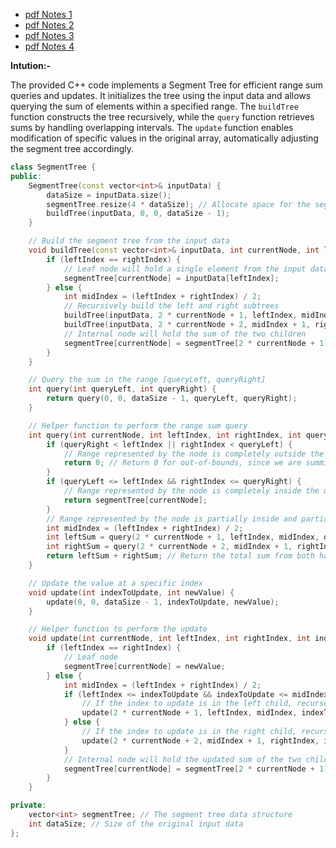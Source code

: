 
- <a href = "./SegmentTree-Video-1.pdf">pdf Notes 1</a>
- <a href = "./Segment Tree-Video-2.pdf">pdf Notes 2</a>
- <a href = "./Segment Tree - Video - 3.pdf">pdf Notes 3</a>
- <a href = "./Segment Tree - Video - 4.pdf">pdf Notes 4</a>

**Intution:-**

The provided C++ code implements a Segment Tree for efficient range sum queries and updates. It initializes the tree using the input data and allows querying the sum of elements within a specified range. The `buildTree` function constructs the tree recursively, while the `query` function retrieves sums by handling overlapping intervals. The `update` function enables modification of specific values in the original array, automatically adjusting the segment tree accordingly. 

```cpp
class SegmentTree {
public:
    SegmentTree(const vector<int>& inputData) {
        dataSize = inputData.size();
        segmentTree.resize(4 * dataSize); // Allocate space for the segment tree
        buildTree(inputData, 0, 0, dataSize - 1);
    }

    // Build the segment tree from the input data
    void buildTree(const vector<int>& inputData, int currentNode, int leftIndex, int rightIndex) {
        if (leftIndex == rightIndex) {
            // Leaf node will hold a single element from the input data
            segmentTree[currentNode] = inputData[leftIndex];
        } else {
            int midIndex = (leftIndex + rightIndex) / 2;
            // Recursively build the left and right subtrees
            buildTree(inputData, 2 * currentNode + 1, leftIndex, midIndex);
            buildTree(inputData, 2 * currentNode + 2, midIndex + 1, rightIndex);
            // Internal node will hold the sum of the two children
            segmentTree[currentNode] = segmentTree[2 * currentNode + 1] + segmentTree[2 * currentNode + 2];
        }
    }

    // Query the sum in the range [queryLeft, queryRight]
    int query(int queryLeft, int queryRight) {
        return query(0, 0, dataSize - 1, queryLeft, queryRight);
    }

    // Helper function to perform the range sum query
    int query(int currentNode, int leftIndex, int rightIndex, int queryLeft, int queryRight) {
        if (queryRight < leftIndex || rightIndex < queryLeft) {
            // Range represented by the node is completely outside the query range
            return 0; // Return 0 for out-of-bounds, since we are summing
        }
        if (queryLeft <= leftIndex && rightIndex <= queryRight) {
            // Range represented by the node is completely inside the query range
            return segmentTree[currentNode];
        }
        // Range represented by the node is partially inside and partially outside
        int midIndex = (leftIndex + rightIndex) / 2;
        int leftSum = query(2 * currentNode + 1, leftIndex, midIndex, queryLeft, queryRight);
        int rightSum = query(2 * currentNode + 2, midIndex + 1, rightIndex, queryLeft, queryRight);
        return leftSum + rightSum; // Return the total sum from both halves
    }

    // Update the value at a specific index
    void update(int indexToUpdate, int newValue) {
        update(0, 0, dataSize - 1, indexToUpdate, newValue);
    }

    // Helper function to perform the update
    void update(int currentNode, int leftIndex, int rightIndex, int indexToUpdate, int newValue) {
        if (leftIndex == rightIndex) {
            // Leaf node
            segmentTree[currentNode] = newValue;
        } else {
            int midIndex = (leftIndex + rightIndex) / 2;
            if (leftIndex <= indexToUpdate && indexToUpdate <= midIndex) {
                // If the index to update is in the left child, recurse on the left child
                update(2 * currentNode + 1, leftIndex, midIndex, indexToUpdate, newValue);
            } else {
                // If the index to update is in the right child, recurse on the right child
                update(2 * currentNode + 2, midIndex + 1, rightIndex, indexToUpdate, newValue);
            }
            // Internal node will hold the updated sum of the two children
            segmentTree[currentNode] = segmentTree[2 * currentNode + 1] + segmentTree[2 * currentNode + 2];
        }
    }

private:
    vector<int> segmentTree; // The segment tree data structure
    int dataSize; // Size of the original input data
};


```